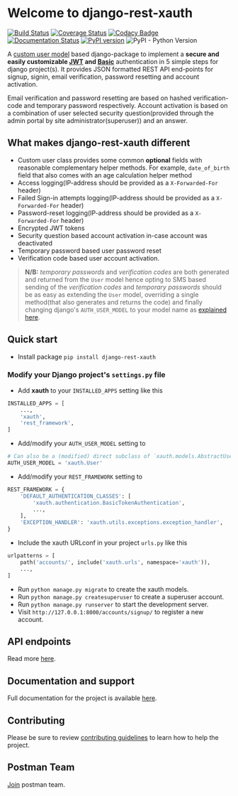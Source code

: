 # Welcome to django-rest-xauth

[![Build Status](https://travis-ci.com/ajharry69/django-rest-xauth.svg?branch=master)](https://travis-ci.com/ajharry69/django-rest-xauth)
[![Coverage Status](https://coveralls.io/repos/github/ajharry69/django-rest-xauth/badge.svg?branch=master)](https://coveralls.io/github/ajharry69/django-rest-xauth?branch=master)
[![Codacy Badge](https://app.codacy.com/project/badge/Grade/5c5b5dbbe3204b3bae605d6b81800d73)](https://www.codacy.com/manual/ajharry69/django-rest-xauth?utm_source=github.com&amp;utm_medium=referral&amp;utm_content=ajharry69/django-rest-xauth&amp;utm_campaign=Badge_Grade)
[![Documentation Status](https://readthedocs.org/projects/django-rest-xauth/badge/?version=latest)](https://django-rest-xauth.readthedocs.io/en/latest/?badge=latest)
[![PyPI version](https://badge.fury.io/py/django-rest-xauth.svg)](https://badge.fury.io/py/django-rest-xauth)
![PyPI - Python Version](https://img.shields.io/pypi/pyversions/django-rest-xauth)

A [custom user model][django-customizing-user-model-url] based django-package to implement a **secure and easily 
customizable [JWT][jwt-url] and [Basic][basic-auth-url]** authentication in 5 simple steps for django project(s). It 
 provides JSON formatted REST API end-points for signup, signin, email verification, password resetting and account 
 activation.
 
Email verification and password resetting are based on hashed verification-code and temporary password respectively. 
Account activation is based on a combination of user selected security question(provided through the admin portal by 
site administrator(superuser)) and an answer.

## What makes django-rest-xauth different

- Custom user class provides some common **optional** fields with reasonable complementary helper methods. For example, 
`date_of_birth` field that also comes with an age calculation helper method
- Access logging(IP-address should be provided as a `X-Forwarded-For` header)
- Failed Sign-in attempts logging(IP-address should be provided as a `X-Forwarded-For` header)
- Password-reset logging(IP-address should be provided as a `X-Forwarded-For` header)
- Encrypted JWT tokens
- Security question based account activation in-case account was deactivated
- Temporary password based user password reset
- Verification code based user account activation.

>**N/B:** _temporary passwords_ and _verification codes_ are both generated and returned from the `User` model hence 
>opting to SMS based sending of the _verification codes_ and _temporary passwords_ should be as easy as extending the 
>`User` model, overriding a single method(that also generates and returns the code) and finally changing django's 
>`AUTH_USER_MODEL` to your model name as [explained here][django-auth-user-model-setting-url].

## Quick start
- Install package `pip install django-rest-xauth`

### Modify your Django project's `settings.py` file

- Add **xauth** to your `INSTALLED_APPS` setting like this
```python
INSTALLED_APPS = [
    ...,
    'xauth',
    'rest_framework',
]
```
- Add/modify your `AUTH_USER_MODEL` setting to
```python
# Can also be a (modified) direct subclass of `xauth.models.AbstractUser`
AUTH_USER_MODEL = 'xauth.User'
```
- Add/modify your `REST_FRAMEWORK` setting to
```python
REST_FRAMEWORK = {
    'DEFAULT_AUTHENTICATION_CLASSES': [
        'xauth.authentication.BasicTokenAuthentication',
        ...,
    ],
    'EXCEPTION_HANDLER': 'xauth.utils.exceptions.exception_handler',
}
```
- Include the xauth URLconf in your project `urls.py` like this
```python
urlpatterns = [
    path('accounts/', include('xauth.urls', namespace='xauth')),
    ...,
]
```
- Run `python manage.py migrate` to create the xauth models.
- Run `python manage.py createsuperuser` to create a superuser account.
- Run `python manage.py runserver` to start the development server.
- Visit `http://127.0.0.1:8000/accounts/signup/` to register a new account.

## API endpoints
Read more [here][documentation-endpoints-url].

## Documentation and support
Full documentation for the project is available [here][documentation-url].

## Contributing
Please be sure to review [contributing guidelines](docs/about/contributing.md) to learn how to help the project.

## Postman Team
[Join][postman-team-join-url] postman team.

[jwt-url]: https://jwt.io/
[basic-auth-url]: https://en.wikipedia.org/wiki/Basic_access_authentication
[postman-team-join-url]: https://app.getpostman.com/join-team?invite_code=b3ee38bf5dc02c6e7be11bd2e2e15573&ws=5e9ffb87-2dc7-4778-aece-4c8230419340
[django-auth-user-model-setting-url]: https://docs.djangoproject.com/en/dev/ref/settings/#auth-user-model
[django-customizing-user-model-url]: https://docs.djangoproject.com/en/dev/topics/auth/customizing/
[documentation-url]: https://django-rest-xauth.readthedocs.io/en/latest/
[documentation-endpoints-url]: https://django-rest-xauth.readthedocs.io/en/latest/api-guide/endpoints/
